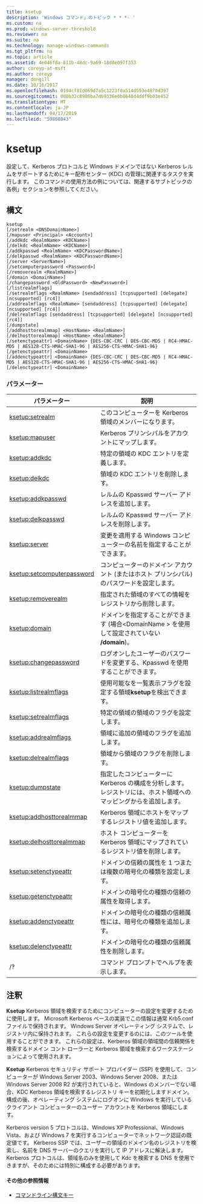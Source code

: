 ```yaml
---
title: ksetup
description: 'Windows コマンド」のトピック * * *- '
ms.custom: na
ms.prod: windows-server-threshold
ms.reviewer: na
ms.suite: na
ms.technology: manage-windows-commands
ms.tgt_pltfrm: na
ms.topic: article
ms.assetid: 4e046f8a-811b-48dc-9a69-18d8e097f353
author: coreyp-at-msft
ms.author: coreyp
manager: dongill
ms.date: 10/16/2017
ms.openlocfilehash: 0194cf81d069d7a5c1223f0a514d593e4870d397
ms.sourcegitcommit: 0d0b32c8986ba7db9536e0b8648d4ddf9b03e452
ms.translationtype: MT
ms.contentlocale: ja-JP
ms.lasthandoff: 04/17/2019
ms.locfileid: "59868843"
---
```

# <a name="ksetup"></a>ksetup



設定して、Kerberos プロトコルと Windows ドメインではない Kerberos レルムをサポートするためにキー配布センター (KDC) の管理に関連するタスクを実行します。 このコマンドの使用方法の例については、関連するサブトピックの各例」セクションを参照してください。

## <a name="syntax"></a>構文

```
ksetup 
[/setrealm <DNSDomainName>] 
[/mapuser <Principal> <Account>] 
[/addkdc <RealmName> <KDCName>] 
[/delkdc <RealmName> <KDCName>]
[/addkpasswd <RealmName> <KDCPasswordName>] 
[/delkpasswd <RealmName> <KDCPasswordName>]
[/server <ServerName>] 
[/setcomputerpassword <Password>]
[/removerealm <RealmName>]  
[/domain <DomainName>] 
[/changepassword <OldPassword> <NewPassword>] 
[/listrealmflags] 
[/setrealmflags <RealmName> [sendaddress] [tcpsupported] [delegate] [ncsupported] [rc4]] 
[/addrealmflags <RealmName> [sendaddress] [tcpsupported] [delegate] [ncsupported] [rc4]] 
[/delrealmflags [sendaddress] [tcpsupported] [delegate] [ncsupported] [rc4]] 
[/dumpstate]
[/addhosttorealmmap] <HostName> <RealmName>]  
[/delhosttorealmmap] <HostName> <RealmName>]  
[/setenctypeattr] <DomainName> {DES-CBC-CRC | DES-CBC-MD5 | RC4-HMAC-MD5 | AES128-CTS-HMAC-SHA1-96 | AES256-CTS-HMAC-SHA1-96}
[/getenctypeattr] <DomainName>
[/addenctypeattr] <DomainName> {DES-CBC-CRC | DES-CBC-MD5 | RC4-HMAC-MD5 | AES128-CTS-HMAC-SHA1-96 | AES256-CTS-HMAC-SHA1-96}
[/delenctypeattr] <DomainName>

```

### <a name="parameters"></a>パラメーター

|パラメーター|説明|
|---------|-----------|
|[ksetup:setrealm](ksetup-setrealm.md)|このコンピューターを Kerberos 領域のメンバーになります。|
|[ksetup:mapuser](ksetup-mapuser.md)|Kerberos プリンシパルをアカウントにマップします。|
|[ksetup:addkdc](ksetup-addkdc.md)|特定の領域の KDC エントリを定義します。|
|[ksetup:delkdc](ksetup-delkdc.md)|領域の KDC エントリを削除します。|
|[ksetup:addkpasswd](ksetup-addkpasswd.md)|レルムの Kpasswd サーバー アドレスを追加します。|
|[ksetup:delkpasswd](ksetup-delkpasswd.md)|レルムの Kpasswd サーバー アドレスを削除します。|
|[ksetup:server](ksetup-server.md)|変更を適用する Windows コンピューターの名前を指定することができます。|
|[ksetup:setcomputerpassword](ksetup-setcomputerpassword.md)|コンピューターのドメイン アカウント (またはホスト プリンシパル) のパスワードを設定します。|
|[ksetup:removerealm](ksetup-removerealm.md)|指定された領域のすべての情報をレジストリから削除します。|
|[ksetup:domain](ksetup-domain.md)|ドメインを指定することができます (場合\<DomainName > を使用して設定されていない **/domain**)。|
|[ksetup:changepassword](ksetup-changepassword.md)|ログオンしたユーザーのパスワードを変更する、Kpasswd を使用することができます。|
|[ksetup:listrealmflags](ksetup-listrealmflags.md)|使用可能なを一覧表示フラグを設定する領域**ksetup**を検出できます。|
|[ksetup:setrealmflags](ksetup-setrealmflags.md)|特定の領域の領域のフラグを設定します。|
|[ksetup:addrealmflags](ksetup-addrealmflags.md)|領域に追加の領域のフラグを追加します。|
|[ksetup:delrealmflags](ksetup-delrealmflags.md)|領域から領域のフラグを削除します。|
|[ksetup:dumpstate](ksetup-dumpstate.md)|指定したコンピューターに Kerberos の構成を分析します。 レジストリには、ホスト領域へのマッピングからを追加します。|
|[ksetup:addhosttorealmmap](ksetup-addhosttorealmmap.md)|Kerberos 領域にホストをマップするレジストリ値を追加します。|
|[ksetup:delhosttorealmmap](ksetup-delhosttorealmmap.md)|ホスト コンピューターを Kerberos 領域にマップされているレジストリ値を削除します。|
|[ksetup:setenctypeattr](ksetup-setenctypeattr.md)|ドメインの信頼の属性を 1 つまたは複数の暗号化の種類を設定します。|
|[ksetup:getenctypeattr](ksetup-getenctypeattr.md)|ドメインの暗号化の種類の信頼の属性を取得します。|
|[ksetup:addenctypeattr](ksetup-addenctypeattr.md)|ドメインの暗号化の種類の信頼属性には、暗号化の種類を追加します。|
|[ksetup:delenctypeattr](ksetup-delenctypeattr.md)|ドメインの暗号化の種類の信頼属性を削除します。|
|/?|コマンド プロンプトでヘルプを表示します。|

## <a name="remarks"></a>注釈

**Ksetup** Kerberos 領域を検索するためにコンピューターの設定を変更するために使用します。 Microsoft Kerberos ベースの実装でこの情報は通常 Krb5.conf ファイルで保持されます。 Windows Server オペレーティング システムで、レジストリ内に保持されます。 これらの設定を変更するのには、このツールを使用することができます。 これらの設定は、Kerberos 領域の領域間の信頼関係を検索するドメイン コント ローラーと Kerberos 領域を検索するワークステーションによって使用されます。

**Ksetup** Kerberos セキュリティ サポート プロバイダー (SSP) を使用して、コンピューターが Windows Server 2003、Windows Server 2008、または Windows Server 2008 R2 が実行されていると、Windows のメンバーでない場合、KDC Kerberos 領域を検索するレジストリ キーを初期化しますドメイン。 構成の後、オペレーティング システムにログオンに Windows を実行しているクライアント コンピューターのユーザー アカウントを Kerberos 領域にします。

Kerberos version 5 プロトコルは、Windows XP Professional、Windows Vista、および Windows 7 を実行するコンピューターでネットワーク認証の既定値です。 Kerberos SSP では、ユーザーの領域のドメイン名のレジストリを検索し、名前を DNS サーバーのクエリを実行して IP アドレスに解決します。 Kerberos プロトコルは、領域名のみを使用して Kdc を検索する DNS を使用できますが、そのためには特別に構成する必要があります。

#### <a name="additional-references"></a>その他の参照情報

-   [コマンドライン構文キー](command-line-syntax-key.md)